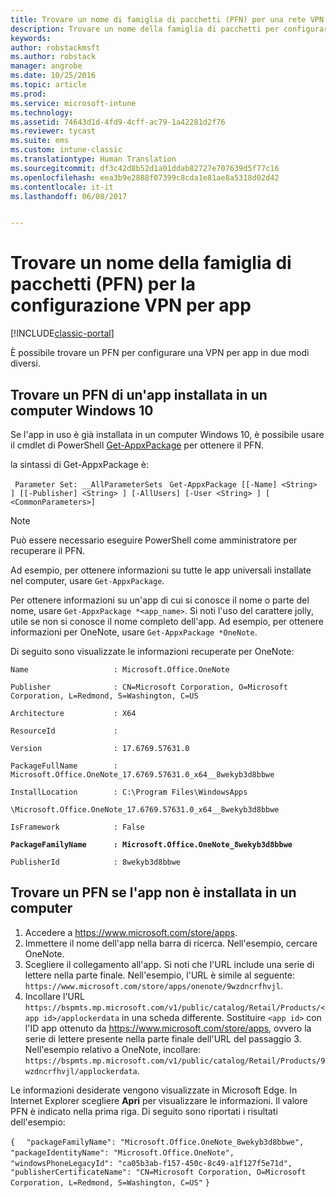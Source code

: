 ```yaml
---
title: Trovare un nome di famiglia di pacchetti (PFN) per una rete VPN per app
description: Trovare un nome della famiglia di pacchetti per configurare una VPN per app.
keywords: 
author: robstackmsft
ms.author: robstack
manager: angrobe
ms.date: 10/25/2016
ms.topic: article
ms.prod: 
ms.service: microsoft-intune
ms.technology: 
ms.assetid: 74643d1d-4fd9-4cff-ac79-1a42281d2f76
ms.reviewer: tycast
ms.suite: ems
ms.custom: intune-classic
ms.translationtype: Human Translation
ms.sourcegitcommit: df3c42d8b52d1a01ddab82727e707639d5f77c16
ms.openlocfilehash: eea3b9e2888f07399c8cda1e81ae8a5318d02d42
ms.contentlocale: it-it
ms.lasthandoff: 06/08/2017


---
```


# <a name="find-a-package-family-name-pfn-for-per-app-vpn-configuration"></a>Trovare un nome della famiglia di pacchetti (PFN) per la configurazione VPN per app

[!INCLUDE[classic-portal](../includes/classic-portal.md)]

È possibile trovare un PFN per configurare una VPN per app in due modi diversi.

## <a name="find-a-pfn-for-an-app-thats-installed-on-a-windows-10-computer"></a>Trovare un PFN di un'app installata in un computer Windows 10

Se l'app in uso è già installata in un computer Windows 10, è possibile usare il cmdlet di PowerShell [Get-AppxPackage](https://technet.microsoft.com/library/hh856044.aspx) per ottenere il PFN.

la sintassi di Get-AppxPackage è:

` Parameter Set: __AllParameterSets`
` Get-AppxPackage [[-Name] <String> ] [[-Publisher] <String> ] [-AllUsers] [-User <String> ] [ <CommonParameters>]`

> [!NOTE]
Può essere necessario eseguire PowerShell come amministratore per recuperare il PFN.

Ad esempio, per ottenere informazioni su tutte le app universali installate nel computer, usare `Get-AppxPackage`.

Per ottenere informazioni su un'app di cui si conosce il nome o parte del nome, usare `Get-AppxPackage *<app_name>`. Si noti l'uso del carattere jolly, utile se non si conosce il nome completo dell'app. Ad esempio, per ottenere informazioni per OneNote, usare `Get-AppxPackage *OneNote`.


Di seguito sono visualizzate le informazioni recuperate per OneNote:

`Name                   : Microsoft.Office.OneNote`

`Publisher              : CN=Microsoft Corporation, O=Microsoft Corporation, L=Redmond, S=Washington, C=US`

`Architecture           : X64`

`ResourceId             :`

`Version                : 17.6769.57631.0`

`PackageFullName        : Microsoft.Office.OneNote_17.6769.57631.0_x64__8wekyb3d8bbwe`

`InstallLocation        : C:\Program Files\WindowsApps`

`\Microsoft.Office.OneNote_17.6769.57631.0_x64__8wekyb3d8bbwe`

`IsFramework            : False`

**`PackageFamilyName      : Microsoft.Office.OneNote_8wekyb3d8bbwe`**

`PublisherId            : 8wekyb3d8bbwe`



## <a name="find-a-pfn-if-the-app-is-not-installed-on-a-computer"></a>Trovare un PFN se l'app non è installata in un computer

1.  Accedere a https://www.microsoft.com/store/apps.
2.  Immettere il nome dell'app nella barra di ricerca. Nell'esempio, cercare OneNote.
3.  Scegliere il collegamento all'app. Si noti che l'URL include una serie di lettere nella parte finale. Nell'esempio, l'URL è simile al seguente: `https://www.microsoft.com/store/apps/onenote/9wzdncrfhvjl`.
4.  Incollare l'URL `https://bspmts.mp.microsoft.com/v1/public/catalog/Retail/Products/<app id>/applockerdata` in una scheda differente. Sostituire `<app id>` con l'ID app ottenuto da https://www.microsoft.com/store/apps, ovvero la serie di lettere presente nella parte finale dell'URL del passaggio 3. Nell'esempio relativo a OneNote, incollare: `https://bspmts.mp.microsoft.com/v1/public/catalog/Retail/Products/9wzdncrfhvjl/applockerdata`.

Le informazioni desiderate vengono visualizzate in Microsoft Edge. In Internet Explorer scegliere **Apri** per visualizzare le informazioni. Il valore PFN è indicato nella prima riga. Di seguito sono riportati i risultati dell'esempio:


`{`
`  "packageFamilyName": "Microsoft.Office.OneNote_8wekyb3d8bbwe",`
`  "packageIdentityName": "Microsoft.Office.OneNote",`
`  "windowsPhoneLegacyId": "ca05b3ab-f157-450c-8c49-a1f127f5e71d",`
`  "publisherCertificateName": "CN=Microsoft Corporation, O=Microsoft Corporation, L=Redmond, S=Washington, C=US"`
`}`

